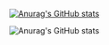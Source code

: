 [![Anurag's GitHub stats](https://github-readme-stats.vercel.app/api?username=JulesBobeuf)](https://github.com/anuraghazra/github-readme-stats)

![Anurag's GitHub stats](https://github-readme-stats.vercel.app/api?username=JulesBobeuf&show_icons=true&theme=dark)
